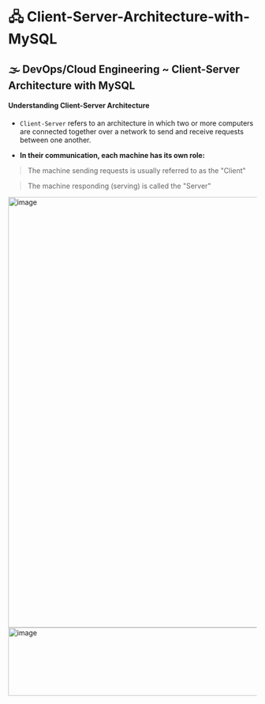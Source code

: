 # 🖧 Client-Server-Architecture-with-MySQL
## 🌫 DevOps/Cloud Engineering ~ Client-Server Architecture with MySQL

#### **Understanding Client-Server Architecture**

- `Client-Server` refers to an architecture in which two or more computers are connected together over a network to send and receive requests between one another.

- **In their communication, each machine has its own role:**

> The machine sending requests is usually referred to as the "Client"

> The machine responding (serving) is called the "Server"

<img width="1516" height="872" alt="image" src="https://github.com/user-attachments/assets/1e1acd41-be95-4e9a-8d08-189812eade56" />

<img width="805" height="138" alt="image" src="https://github.com/user-attachments/assets/28d3aacc-2ea5-4f30-9dbf-dd78578656c5" />

